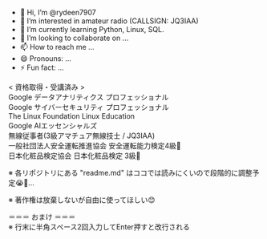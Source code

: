 - 👋 Hi, I’m @rydeen7907
- 👀 I’m interested in amateur radio (CALLSIGN: JQ3IAA)
- 🌱 I’m currently learning Python, Linux, SQL.
- 💞️ I’m looking to collaborate on ...
- 📫 How to reach me ...
- 😄 Pronouns: ...
- ⚡ Fun fact: ...

< 資格取得・受講済み >  
Google データアナリティクス プロフェッショナル  
Google サイバーセキュリティ プロフェッショナル  
The Linux Foundation Linux Education  
Google AIエッセンシャルズ  
無線従事者(3級アマチュア無線技士 / JQ3IAA)  
一般社団法人安全運転推進協会 安全運転能力検定4級🚙  
日本化粧品検定協会 日本化粧品検定 3級💄  

※ 各リポジトリにある "readme.md" はココでは読みにくいので段階的に調整予定😭🙇…  

※ 著作権は放棄しないが自由に使ってほしい😊  

＝＝＝ おまけ ＝＝＝  
※ 行末に半角スペース2回入力してEnter押すと改行される

